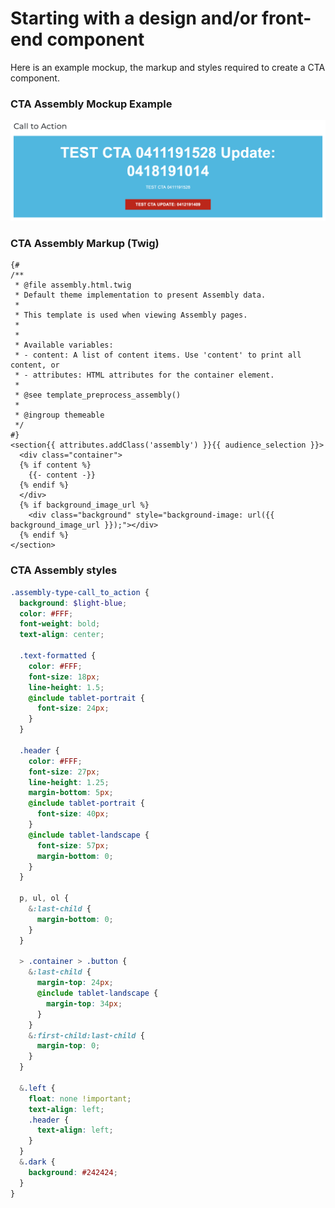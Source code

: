 # Starting with a design and/or front-end component 

Here is an example mockup, the markup and styles required to create a CTA component.

### CTA Assembly Mockup Example

![CTA Assembly Type Example](../img/cta-component.png "CTA Assembly Type Example")

### CTA Assembly Markup (Twig)

```twig
{#
/**
 * @file assembly.html.twig
 * Default theme implementation to present Assembly data.
 *
 * This template is used when viewing Assembly pages.
 *
 *
 * Available variables:
 * - content: A list of content items. Use 'content' to print all content, or
 * - attributes: HTML attributes for the container element.
 *
 * @see template_preprocess_assembly()
 *
 * @ingroup themeable
 */
#}
<section{{ attributes.addClass('assembly') }}{{ audience_selection }}>
  <div class="container">
  {% if content %}
    {{- content -}}
  {% endif %}
  </div>
  {% if background_image_url %}
    <div class="background" style="background-image: url({{ background_image_url }});"></div>
  {% endif %}
</section>
```

### CTA Assembly styles

```scss
.assembly-type-call_to_action {
  background: $light-blue;
  color: #FFF;
  font-weight: bold;
  text-align: center;

  .text-formatted {
    color: #FFF;
    font-size: 18px;
    line-height: 1.5;
    @include tablet-portrait {
      font-size: 24px;
    }
  }

  .header {
    color: #FFF;
    font-size: 27px;
    line-height: 1.25;
    margin-bottom: 5px;
    @include tablet-portrait {
      font-size: 40px;
    }
    @include tablet-landscape {
      font-size: 57px;
      margin-bottom: 0;
    }
  }

  p, ul, ol {
    &:last-child {
      margin-bottom: 0;
    }
  }

  > .container > .button {
    &:last-child {
      margin-top: 24px;
      @include tablet-landscape {
        margin-top: 34px;
      }
    }
    &:first-child:last-child {
      margin-top: 0;
    }
  }

  &.left {
    float: none !important;
    text-align: left;
    .header {
      text-align: left;
    }
  }
  &.dark {
    background: #242424;
  }
}
```
